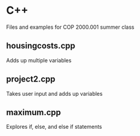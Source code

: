 # C++

Files and examples for COP 2000.001 summer class

## housingcosts.cpp 
Adds up multiple variables

## project2.cpp
Takes user input and adds up variables

## maximum.cpp 
Explores if, else, and else if statements
